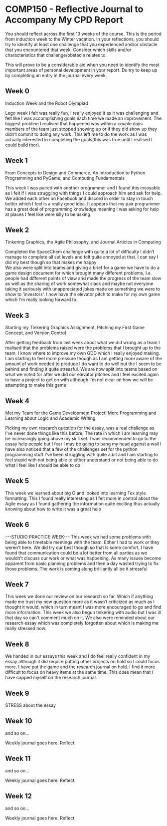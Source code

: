 # COMP150 - Reflective Journal to Accompany My CPD Report

You should reflect across the first 13 weeks of the course. This is the period from induction week to the Winter vacation. In your reflections, you should try to identify at least one challenge that you experienced and/or obstacle that you encountered that week. Consider which skills and/or characteristics that challenge/obstacle relates to. 

This will prove to be a considerable aid when you need to identify the most important areas of personal development in your report. Do try to keep up by completing an entry in the journal every week.

## Week 0

Induction Week and the Robot Olympiad

Lego week I felt was really fun, I really enjoyed it as it was challenging and felt like I was accomplishing goals each time we made an improvement. The biggest problem I realised that happened was within a couple days members of the team just stopped showing up or if they did show up they didn’t commit to doing any work. This left me to do the work as I was actually interested in completing the goals(this was true until I realised I could build thor).

## Week 1

From Concepts to Design and Commerce, An Introduction to Python Programming and PyGame, and Computing Fundamentals

This week I was paired with another programmer and I found this enjoyable as I felt if I was struggling with things I could approach him and ask for help. We added each other on Facebook and discord in order to stay in touch better which I feel is a really good idea. It appears that my pair programmer has a great deal of programming knowledge meaning I was asking for help at places I feel like were silly to be asking. 

## Week 2

Tinkering Graphics, the Agile Philosophy, and Journal Articles in Computing

Completed the SpaceChem challenge with quite a lot of difficulty  I didn’t manage to complete all set levels and felt quite annoyed at that. I can say I did my best though so that makes me happy  
We also were split into teams and giving a brief for a game we have to do a game design document for which brought many different problems, I.e. people had different points of view and made the progress of the team slow as well as the sharing of work somewhat slack and maybe not everyone taking it seriously with unappreciated jokes made on something we were to show to 'investors'. 
I now have the elevator pitch to make for my own game which I'm really looking forward to.  

## Week 3

Starting my Tinkering Graphics Assignment, Pitching my First Game Concept, and Version Control

After getting feedback from last week about what we did wrong as a team I realised that the problems raised were the problems that I brought up to the team. I know where to improve my own GDD which I really enjoyed making. I am starting to feel more pressure though as I am getting more aware of the amount of work needed to produce I do want to do well but the I seem to be behind and finding it quite stressful. 
We are now split into teams based on what we voted for after we did our elevator pitches and I feel excited again to have a project to get on with although I'm not clear on how we will be attempting to make this game 

## Week 4

Met my Team for the Game Development Project! More Programming and Learning about Logic and Academic Writing

Picking my own research question for the essay, was a real challenge as I've never done things like this before. The rate in which I am learning may be increasingly going above my skill set. I was recommended to go to the essay help people but I fear I may be going to bang my head against a wall 
I have also noticed that a few of the challenges set for the python programming stuff I've been struggling with quite a bit and I am starting to feel stupid with not being able to either understand or not being able to do what I feel like I should be able to do  

## Week 5

This week we learned about big O and looked into learning Tex style formatting. This I found really interesting as I felt more in control about the Agile essay as I found gathering the information quite exciting thus actually knowing about how to write it was a great help 

## Week 6

---STUDIO PRACTICE WEEK--- 
This week we had some problems with being able to timetable meetings with the team. Either I had to work or they weren't here. We did try our best though so that is some comfort, I have found that communication could be a lot better from all parties as we wouldn’t discuss our work or what was happening. As many issues become apparent from basic planning problems and then a day wasted trying to fix those problems. The work is coming along brilliantly all be it stressful 

## Week 7

This week we done our review on our research so far. Which if anything made me trust my new question more as it wasn’t criticized as much as I thought it would, which in turn meant I was more encouraged to go and find more information. This week we also begun tinkering with audio but I was ill that day so can't comment much on it. We also were reminded about our research essay which was completely forgotten about which is making me really stressed now.

## Week 8

We handed in our essays this week and I do feel really confident in my essay although it did require putting other projects on hold so I could focus more. I have put the game and the research journal on hold. I find it more difficult to focus on heavy items at the same time. This does mean that I have capped myself on the research journal. 

## Week 9

STRESS about the essay

## Week 10

and so on...

Weekly journal goes here. Reflect.

## Week 11

and so on...

Weekly journal goes here. Reflect.

## Week 12

and so on...

Weekly journal goes here. Reflect.
